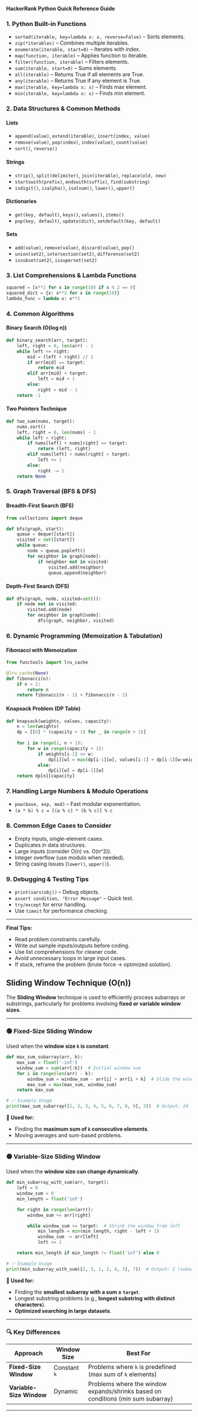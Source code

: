 **HackerRank Python Quick Reference Guide**

### 1. **Python Built-in Functions**

- `sorted(iterable, key=lambda x: x, reverse=False)` – Sorts elements.
- `zip(*iterables)` – Combines multiple iterables.
- `enumerate(iterable, start=0)` – Iterates with index.
- `map(function, iterable)` – Applies function to iterable.
- `filter(function, iterable)` – Filters elements.
- `sum(iterable, start=0)` – Sums elements.
- `all(iterable)` – Returns True if all elements are True.
- `any(iterable)` – Returns True if any element is True.
- `max(iterable, key=lambda x: x)` – Finds max element.
- `min(iterable, key=lambda x: x)` – Finds min element.

### 2. **Data Structures & Common Methods**

#### **Lists**

- `append(value)`, `extend(iterable)`, `insert(index, value)`
- `remove(value)`, `pop(index)`, `index(value)`, `count(value)`
- `sort()`, `reverse()`

#### **Strings**

- `strip()`, `split(delimiter)`, `join(iterable)`, `replace(old, new)`
- `startswith(prefix)`, `endswith(suffix)`, `find(substring)`
- `isdigit()`, `isalpha()`, `isalnum()`, `lower()`, `upper()`

#### **Dictionaries**

- `get(key, default)`, `keys()`, `values()`, `items()`
- `pop(key, default)`, `update(dict)`, `setdefault(key, default)`

#### **Sets**

- `add(value)`, `remove(value)`, `discard(value)`, `pop()`
- `union(set2)`, `intersection(set2)`, `difference(set2)`
- `issubset(set2)`, `issuperset(set2)`

### 3. **List Comprehensions & Lambda Functions**

```python
squared = [x**2 for x in range(10) if x % 2 == 0]
squared_dict = {x: x**2 for x in range(10)}
lambda_func = lambda x: x**2
```

### 4. **Common Algorithms**

#### **Binary Search (O(log n))**

```python
def binary_search(arr, target):
    left, right = 0, len(arr) - 1
    while left <= right:
        mid = (left + right) // 2
        if arr[mid] == target:
            return mid
        elif arr[mid] < target:
            left = mid + 1
        else:
            right = mid - 1
    return -1
```

#### **Two Pointers Technique**

```python
def two_sum(nums, target):
    nums.sort()
    left, right = 0, len(nums) - 1
    while left < right:
        if nums[left] + nums[right] == target:
            return (left, right)
        elif nums[left] + nums[right] < target:
            left += 1
        else:
            right -= 1
    return None
```

### 5. **Graph Traversal (BFS & DFS)**

#### **Breadth-First Search (BFS)**

```python
from collections import deque

def bfs(graph, start):
    queue = deque([start])
    visited = set([start])
    while queue:
        node = queue.popleft()
        for neighbor in graph[node]:
            if neighbor not in visited:
                visited.add(neighbor)
                queue.append(neighbor)
```

#### **Depth-First Search (DFS)**

```python
def dfs(graph, node, visited=set()):
    if node not in visited:
        visited.add(node)
        for neighbor in graph[node]:
            dfs(graph, neighbor, visited)
```

### 6. **Dynamic Programming (Memoization & Tabulation)**

#### **Fibonacci with Memoization**

```python
from functools import lru_cache

@lru_cache(None)
def fibonacci(n):
    if n < 2:
        return n
    return fibonacci(n - 1) + fibonacci(n - 2)
```

#### **Knapsack Problem (DP Table)**

```python
def knapsack(weights, values, capacity):
    n = len(weights)
    dp = [[0] * (capacity + 1) for _ in range(n + 1)]
    
    for i in range(1, n + 1):
        for w in range(capacity + 1):
            if weights[i-1] <= w:
                dp[i][w] = max(dp[i-1][w], values[i-1] + dp[i-1][w-weights[i-1]])
            else:
                dp[i][w] = dp[i-1][w]
    return dp[n][capacity]
```

### 7. **Handling Large Numbers & Modulo Operations**

- `pow(base, exp, mod)` – Fast modular exponentiation.
- `(a * b) % c = [(a % c) * (b % c)] % c`

### 8. **Common Edge Cases to Consider**

- Empty inputs, single-element cases.
- Duplicates in data structures.
- Large inputs (consider O(n) vs. O(n^2)).
- Integer overflow (use modulo when needed).
- String casing issues (`lower()`, `upper()`).

### 9. **Debugging & Testing Tips**

- `print(vars(obj))` – Debug objects.
- `assert condition, "Error Message"` – Quick test.
- `try/except` for error handling.
- Use `timeit` for performance checking.

---

**Final Tips:**

- Read problem constraints carefully.
- Write out sample inputs/outputs before coding.
- Use list comprehensions for cleaner code.
- Avoid unnecessary loops in large input cases.
- If stuck, reframe the problem (brute force → optimized solution).

## **Sliding Window Technique (O(n))**
The **Sliding Window** technique is used to efficiently process subarrays or substrings, particularly for problems involving **fixed or variable window sizes**.

---

### **🟢 Fixed-Size Sliding Window**
Used when the **window size `k` is constant**.

```python
def max_sum_subarray(arr, k):
    max_sum = float('-inf')
    window_sum = sum(arr[:k])  # Initial window sum
    for i in range(len(arr) - k):
        window_sum = window_sum - arr[i] + arr[i + k]  # Slide the window
        max_sum = max(max_sum, window_sum)
    return max_sum

# ✅ Example Usage
print(max_sum_subarray([1, 2, 3, 4, 5, 6, 7, 8, 9], 3))  # Output: 24
```

**🔹 Used for:**
- Finding the **maximum sum of `k` consecutive elements**.
- Moving averages and sum-based problems.

---

### **🟢 Variable-Size Sliding Window**
Used when the **window size can change dynamically**.

```python
def min_subarray_with_sum(arr, target):
    left = 0
    window_sum = 0
    min_length = float('inf')

    for right in range(len(arr)):
        window_sum += arr[right]

        while window_sum >= target:  # Shrink the window from left
            min_length = min(min_length, right - left + 1)
            window_sum -= arr[left]
            left += 1

    return min_length if min_length != float('inf') else 0

# ✅ Example Usage
print(min_subarray_with_sum([2, 3, 1, 2, 4, 3], 7))  # Output: 2 (subarray [4,3])
```

**🔹 Used for:**
- Finding the **smallest subarray with a sum ≥ `target`**.
- Longest substring problems (e.g., **longest substring with distinct characters**).
- **Optimized searching in large datasets**.

---

### **🔍 Key Differences**
| Approach | Window Size | Best For |
|----------|------------|----------|
| **Fixed-Size Window** | Constant `k` | Problems where `k` is predefined (max sum of `k` elements) |
| **Variable-Size Window** | Dynamic | Problems where the window expands/shrinks based on conditions (min sum subarray) |

---

